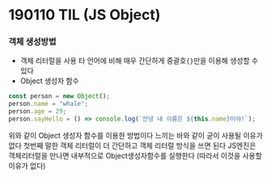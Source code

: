 # 190110 TIL (JS Object)

### 객체 생성방법

- 객체 리터럴을 사용
  타 언어에 비해 매우 간단하게 중괄호`{}`만을 이용해 생성할 수 있다
- Object 생성자 함수

```js
const person = new Object();
person.name = "whale";
person.age = 29;
person.sayHello = () => console.log(`안녕 내 이름은 ${this.name}이야!`);
```

위와 같이 Object 생성자 함수를 이용한 방법이다
느끼는 바와 같이 굳이 사용될 이유가 없다 첫번째 말한 객체 리터럴이
더 간단하고 객체 리터럴 방식을 쓰면 된다
JS엔진은 객체리터럴을 만나면 내부적으로 Object생성자함수를 실행한다 (따라서 이것을 사용할 이유가 없다)
